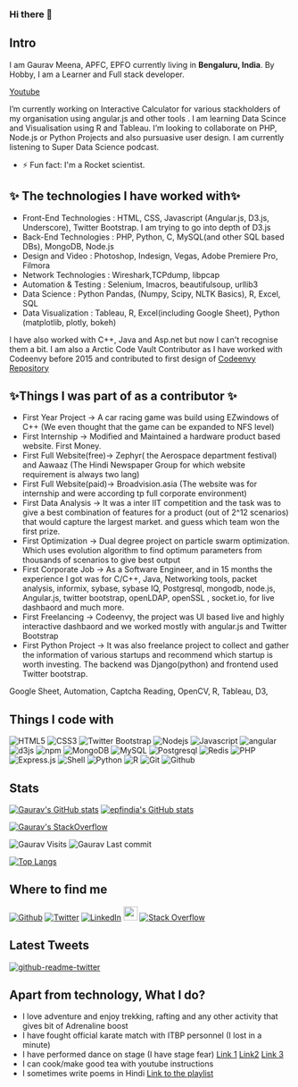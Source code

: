 ### Hi there 👋

<h2>Intro</h2>
<p>I am Gaurav Meena, APFC, EPFO currently living in <b>Bengaluru, India</b>. By Hobby, I am a Learner and Full stack developer. </p>

[Youtube](https://www.youtube.com/playlist?list=PLYc0L7KnQ0W2iRLYBktNK_94BBRZcTaDF)

 I’m currently working on Interactive Calculator for various stackholders of my organisation using angular.js and other tools . I am learning Data Scince and Visualisation using R and Tableau. I’m looking to collaborate on PHP, Node.js or Python Projects and also pursuasive user design. I am currently listening to Super Data Science podcast.
 - ⚡️ Fun fact: I'm a Rocket scientist.

 <h2>✨ The technologies I have worked with✨</h2>
 
 - Front-End Technologies : HTML, CSS, Javascript (Angular.js, D3.js, Underscore), Twitter Bootstrap. I am trying to go into depth of D3.js 
 - Back-End Technologies  : PHP, Python, C, MySQL(and other SQL based DBs), MongoDB, Node.js
 - Design and Video       : Photoshop, Indesign, Vegas, Adobe Premiere Pro, Filmora
 - Network Technologies   : Wireshark,TCPdump, libpcap
 - Automation & Testing   : Selenium, Imacros, beautifulsoup, urllib3
 - Data Science           : Python Pandas, (Numpy, Scipy, NLTK Basics), R, Excel, SQL
 - Data Visualization     : Tableau, R, Excel(including Google Sheet), Python (matplotlib, plotly, bokeh)

I have also worked with C++, Java and Asp.net but now I can't recognise them a bit. I am also a Arctic Code Vault Contributor as I have worked with Codeenvy before 2015 and contributed to first design of [Codeenvy Repository](https://github.com/codenvy/codenvy)

<h2>✨Things I was part of as a contributor ✨</h2>

 - First Year Project      -> A car racing game was build using EZwindows of C++ (We even thought that the game can be expanded to NFS level)
 - First Internship        -> Modified and Maintained a hardware product based website. First Money.
 - First Full Website(free)-> Zephyr( the Aerospace department festival) and Aawaaz (The Hindi Newspaper Group for which website requirement is always two lang)
 - First Full Website(paid)-> Broadvision.asia (The website was for internship and were according tp full corporate environment)
 - First Data Analysis     -> It was a inter IIT competition and the task was to give a best combination of features for a product (out of 2^12 scenarios) that would capture the largest market. and guess which team won the first prize.
 - First Optimization      -> Dual degree project on particle swarm optimization. Which uses evolution algorithm to find optimum parameters from thousands of scenarios to give best output
 - First Corporate Job     -> As a Software Engineer, and in 15 months the experience I got was for C/C++, Java, Networking tools, packet analysis, informix, sybase, sybase IQ, Postgresql, mongodb, node.js, Angular.js, twitter bootstrap, openLDAP, openSSL , socket.io, for live dashbaord and much more.
 - First Freelancing       -> Codeenvy, the project was UI based live and highly interactive dashbaord and we worked mostly with angular.js and Twitter Bootstrap
 - First Python Project    -> It was also freelance project to collect and gather the information of various startups and recommend which startup is worth investing. The backend was Django(python) and frontend used Twitter bootstrap.

Google Sheet, Automation, Captcha Reading, OpenCV, R, Tableau, D3, 
     

<h2>Things I code with</h2>
<p>
  <img alt="HTML5" src="https://img.shields.io/badge/-HTML5-E34F26?style=flat-square&logo=html5&logoColor=white" />
  <img alt="CSS3" src="https://img.shields.io/badge/-CSS3-1572B6?style=flat-square&logo=css3" />
  <img alt="Twitter Bootstrap" src="https://img.shields.io/badge/-Bootstrap-563D7C?style=flat-square&logo=bootstrap" />
  <img alt="Nodejs" src="https://img.shields.io/badge/-Nodejs-43853d?style=flat-square&logo=Node.js&logoColor=white" />
  <img alt="Javascript" src="https://img.shields.io/badge/-JavaScript-black?style=flat-square&logo=javascript" />
  <img alt="angular" src="https://img.shields.io/badge/-Angular-DD0031?style=flat-square&logo=angular&logoColor=white" />
  <img alt="d3js" src="https://img.shields.io/badge/-D3.js-F9A03C?style=flat-square&logo=d3.js&logoColor=white" />
  <img alt="npm" src="https://img.shields.io/badge/-NPM-CB3837?style=flat-square&logo=npm&logoColor=white" />
  
  <img alt="MongoDB" src="https://img.shields.io/badge/-MongoDB-13aa52?style=flat-square&logo=mongodb&logoColor=white" />
  <img alt="MySQL" src="https://img.shields.io/badge/-MySQL-black?style=flat-square&logo=mysql" />
  <img alt="Postgresql" src="https://img.shields.io/badge/-PostgreSQL-336791?style=flat-square&logo=postgresql" />
  <img alt="Redis" src="https://img.shields.io/badge/-Redis-black?style=flat-square&logo=Redis" />
  
  <img alt="PHP" src="https://img.shields.io/badge/-php-394989?style=plastic&logo=php" />
  <img alt="Express.js" src="https://img.shields.io/badge/-Express.JS-c7b198?style=plastic&logo=Express.JS" />
  <img alt="Shell" src="https://img.shields.io/badge/-Shell-blasck?style=plastic&logo=Shell" />
  

  <img alt="Python" src="https://img.shields.io/badge/-Python-black?style=flat-square&logo=Python" />
  <img alt="R" src="https://img.shields.io/badge/-R-276DC3?style=flat-square&logo=R&logoColor=white" />
  
  
  <img alt="Git" src="https://img.shields.io/badge/-Git-black?style=flat-square&logo=git" />
  <img alt="Github" src="https://img.shields.io/badge/-GitHub-181717?style=flat-square&logo=github" />
</p>


<h2>Stats</h2>
<div class="row">
	
[![Gaurav's GitHub stats](https://github-readme-stats.vercel.app/api?username=gauravmeena0708)](https://github.com/gauravmeena0708/)
[![epfindia's GitHub stats](https://github-readme-stats.vercel.app/api?username=epfindia)](https://github.com/epfindia/)
</div>
<div class="row">
	
[![Gaurav's StackOverflow](https://github-readme-stackoverflow.vercel.app/?userID=1070548)](https://stackoverflow.com/users/1070548/gaurav)
</div>
<img alt="Gaurav Visits" src="https://badges.pufler.dev/visits/gauravmeena0708/gauravmeena0708?logo=GitHub&label=visits&color=success&logoColor=white&style=flat-square"/>
<img alt="Gaurav Last commit" src="https://img.shields.io/github/last-commit/gauravmeena0708/gauravmeena0708?label=profile%20updated&style=flat-square">

[![Top Langs](https://github-readme-stats.vercel.app/api/top-langs/?username=gauravmeena0708&layout=compact)](https://github.com/gauravmeena0708)

<h2>Where to find me</h2>
<p>	
	<a href="https://github.com/gauravmeena0708" target="_blank"><img alt="Github" src="https://img.shields.io/badge/GitHub-%2312100E.svg?&style=for-the-badge&logo=Github&logoColor=white" /></a> 
	<a href="https://twitter.com/gauravmeena0708" target="_blank"><img alt="Twitter" src="https://img.shields.io/badge/twitter-%231DA1F2.svg?&style=for-the-badge&logo=twitter&logoColor=white" /></a> 
	<a href="https://www.linkedin.com/in/gauravmeena0708" target="_blank"><img alt="LinkedIn" src="https://img.shields.io/badge/linkedin-%230077B5.svg?&style=for-the-badge&logo=linkedin&logoColor=white" /></a>
	<a href="https://www.instagram.com/gauravmeena0708/"><img src="https://img.shields.io/badge/instagram-%23E4405F.svg?&style=for-the-badge&logo=instagram&logoColor=white" height=25></a>
	<a href="https://stackoverflow.com/users/1070548/gaurav"><img alt="Stack Overflow" src="https://img.shields.io/badge/-Stack%20Overflow-FE7A16?style=flat-square&logo=Stack-Overflow&logoColor=white"></a>
</p>

<h2>Latest Tweets</h2>
<p><a href="https://twitter.com/gauravmeena0708"><img src="https://github-readme-twitter.gazf.vercel.app/api?id=gauravmeena0708&amp;layout=wide" alt="github-readme-twitter"></a></p>

<h2>Apart from technology, What I do?</h2>
<p>
	<ul>
		<li>I love adventure and enjoy trekking, rafting and any other activity that gives bit of Adrenaline boost</li>
		<li>I have fought official karate match with ITBP personnel (I lost in a minute)</li>
		<li>I have performed dance on stage (I have stage fear) <a href="https://www.youtube.com/watch?v=qq4k3hYvKvU">Link 1</a> <a href="https://www.youtube.com/watch?v=zugxDWaehPo">Link2</a> <a href="https://www.youtube.com/watch?v=VqPTiistucI">Link 3</a></li>
		<li>I can cook/make good tea with youtube instructions</li>
		<li>I sometimes write poems in Hindi <a href="https://www.youtube.com/watch?v=WKoFZsBc3sw&list=PLYc0L7KnQ0W0_UvyfEeb2gb93CnhLujA2">Link to the playlist</a></li>
	</ul>
	
</p>

<!--
**gauravmeena0708/gauravmeena0708** is a ✨ _special_ ✨ repository because its `README.md` (this file) appears on your GitHub profile.

Here are some ideas to get you started:

- 🔭 I’m currently working on ...
- 🌱 I’m currently learning ...
- 👯 I’m looking to collaborate on ...
- 🤔 I’m looking for help with ...
- 💬 Ask me about ...
- 📫 How to reach me: ...
- 😄 Pronouns: ...
- ⚡ Fun fact: ...
-->
